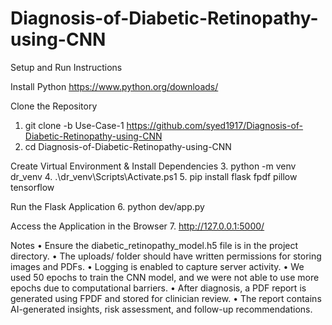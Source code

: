 # Diagnosis-of-Diabetic-Retinopathy-using-CNN

Setup and Run Instructions

Install Python
https://www.python.org/downloads/

Clone the Repository 
1.	git clone -b Use-Case-1 https://github.com/syed1917/Diagnosis-of-Diabetic-Retinopathy-using-CNN
2.	cd Diagnosis-of-Diabetic-Retinopathy-using-CNN

Create Virtual Environment & Install Dependencies 
3.	python -m venv dr_venv
4.	.\dr_venv\Scripts\Activate.ps1
5.	pip install flask fpdf pillow tensorflow

Run the Flask Application 
6.	python dev/app.py

Access the Application in the Browser 
7.	http://127.0.0.1:5000/



Notes
•	Ensure the diabetic_retinopathy_model.h5 file is in the project directory.
•	The uploads/ folder should have written permissions for storing images and PDFs.
•	Logging is enabled to capture server activity.
•	We used 50 epochs to train the CNN model, and we were not able to use more epochs due to computational barriers.
•	After diagnosis, a PDF report is generated using FPDF and stored for clinician review.
•	The report contains AI-generated insights, risk assessment, and follow-up recommendations.
